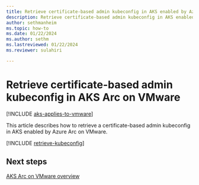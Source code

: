 ```yaml
---
title: Retrieve certificate-based admin kubeconfig in AKS enabled by Azure Arc on VMware
description: Retrieve certificate-based admin kubeconfig in AKS enabled by Arc on VMware.
author: sethmanheim
ms.topic: how-to
ms.date: 01/22/2024
ms.author: sethm 
ms.lastreviewed: 01/22/2024
ms.reviewer: sulahiri

---
```


# Retrieve certificate-based admin kubeconfig in AKS Arc on VMware

[!INCLUDE [aks-applies-to-vmware](includes/aks-hci-applies-to-skus/aks-applies-to-vmware.md)]

This article describes how to retrieve a certificate-based admin kubeconfig in AKS enabled by Azure Arc on VMware.

[!INCLUDE [retrieve-kubeconfig](includes/retrieve-kubeconfig.md)]

## Next steps

[AKS Arc on VMware overview](aks-vmware-overview.md)

